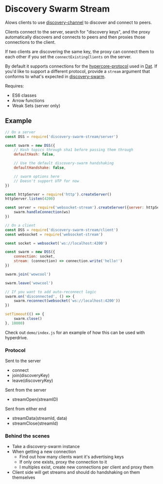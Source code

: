 # Discovery Swarm Stream

Alows clients to use [discovery-channel](https://github.com/maxogden/discovery-channel) to discover and connect to peers.

Clients connect to the server, search for "discovery keys", and the proxy automatically discovers and connects to peers and then proxies those connections to the client.

If two clients are discovering the same key, the proxy can connect them to each other if you set the `connectExistingClients` on the server.

By default it supports connections for the [hypercore-protocol](https://github.com/mafintosh/hypercore-protocol) used in [Dat](https://datproject.org/). If you'd like to support a different protocol, provide a `stream` argument that conforms to what's expected in [discovery-swarm](https://www.npmjs.com/package/discovery-swarm#var-sw--swarmopts).

Requires:

- ES6 classes
- Arrow functions
- Weak Sets (server only)

## Example

```javascript
// On a server
const DSS = require('discovery-swarm-stream/server')

const swarm = new DSS({
	// Hash topics through sha1 before passing them through
	defaultHash: false,

	// Use the default discovery-swarm handshaking
	defaultHandshake: false,

	// swarm options here
	// Doesn't support UTP for now
})

const httpServer = require('http').createServer()
httpServer.listen(4200)

const server = require('websocket-stream').createServer({server: httpServer}, (ws) => {
	swarm.handleConnection(ws)
})

// On a client
const DSS = require('discovery-swarm-stream/client')
const websocket = require('websocket-stream')

const socket = websocket('ws://localhost:4200')

const swarm = new DSS({
	connection: socket,
	stream: (connection) => connection.write('hello!')
})

swarm.join('wowcool')

swarm.leave('wowcool')

// If you want to add auto-reconnect logic
swarm.on('disconnected', () => {
	swarm.reconnect(websocket('ws://localhost:4200'))
})

setTimeout(() => {
	swarm.close()
}, 10000)
```

Check out `demo/index.js` for an example of how this can be used with hyperdrive.

### Protocol

Sent to the server
- connect
- join(discoveryKey)
- leave(discoveryKey)

Sent from the server
- streamOpen(streamID)

Sent from either end
- streamData(streamId, data)
- streamClose(streamId)

### Behind the scenes
- Take a discovery-swarm instance
- When getting a new connection
	- Find out how many clients want it's advertising keys
	- If only one exists, proxy the connection to it
	- I multiples exist, create new connections per client and proxy them
- Client side will get streams and should do handshaking on them themselves
